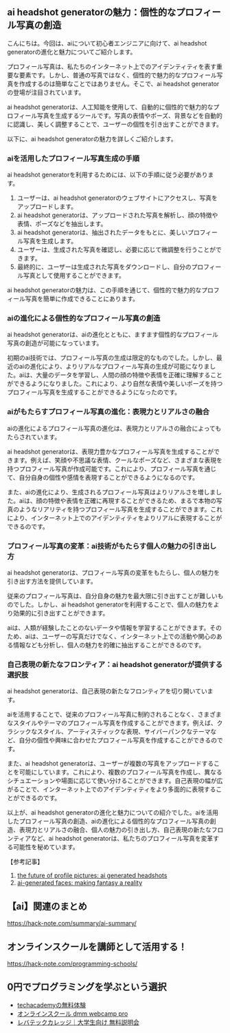 <!--
title:   【ai】未来のプロフィール写真：ai headshot generatorの進化と魅力
tags:    AI,Human,text
id:      d7e1f1a9ac68514c73c3
private: false
-->


## ai headshot generatorの魅力：個性的なプロフィール写真の創造

こんにちは。今回は、aiについて初心者エンジニアに向けて、ai headshot generatorの進化と魅力についてご紹介します。

プロフィール写真は、私たちのインターネット上でのアイデンティティを表す重要な要素です。しかし、普通の写真ではなく、個性的で魅力的なプロフィール写真を作成するのは簡単なことではありません。そこで、ai headshot generatorの登場が注目されています。

ai headshot generatorは、人工知能を使用して、自動的に個性的で魅力的なプロフィール写真を生成するツールです。写真の表情やポーズ、背景などを自動的に認識し、美しく調整することで、ユーザーの個性を引き出すことができます。

以下に、ai headshot generatorの魅力を詳しくご紹介します。

### aiを活用したプロフィール写真生成の手順

ai headshot generatorを利用するためには、以下の手順に従う必要があります。

1. ユーザーは、ai headshot generatorのウェブサイトにアクセスし、写真をアップロードします。
2. ai headshot generatorは、アップロードされた写真を解析し、顔の特徴や表情、ポーズなどを抽出します。
3. ai headshot generatorは、抽出されたデータをもとに、美しいプロフィール写真を生成します。
4. ユーザーは、生成された写真を確認し、必要に応じて微調整を行うことができます。
5. 最終的に、ユーザーは生成された写真をダウンロードし、自分のプロフィール写真として使用することができます。

ai headshot generatorの魅力は、この手順を通じて、個性的で魅力的なプロフィール写真を簡単に作成できることにあります。

### aiの進化による個性的なプロフィール写真の創造

ai headshot generatorは、aiの進化とともに、ますます個性的なプロフィール写真の創造が可能になっています。

初期のai技術では、プロフィール写真の生成は限定的なものでした。しかし、最近のaiの進化により、よりリアルなプロフィール写真の生成が可能になりました。aiは、大量のデータを学習し、人間の顔の特徴や表情を正確に理解することができるようになりました。これにより、より自然な表情や美しいポーズを持つプロフィール写真を生成することができるようになったのです。

### aiがもたらすプロフィール写真の進化：表現力とリアルさの融合

aiの進化によるプロフィール写真の進化は、表現力とリアルさの融合によってもたらされています。

ai headshot generatorは、表現力豊かなプロフィール写真を生成することができます。例えば、笑顔や不思議な表情、クールなポーズなど、さまざまな表現を持つプロフィール写真が作成可能です。これにより、プロフィール写真を通じて、自分自身の個性や感情を表現することができるようになるのです。

また、aiの進化により、生成されるプロフィール写真はよりリアルさを増しました。aiは、顔の特徴や表情を正確に再現することができるため、まるで本物の写真のようなリアリティを持つプロフィール写真を生成することができます。これにより、インターネット上でのアイデンティティをよりリアルに表現することができるのです。

### プロフィール写真の変革：ai技術がもたらす個人の魅力の引き出し方

ai headshot generatorは、プロフィール写真の変革をもたらし、個人の魅力を引き出す方法を提供しています。

従来のプロフィール写真は、自分自身の魅力を最大限に引き出すことが難しいものでした。しかし、ai headshot generatorを利用することで、個人の魅力をより効果的に引き出すことができます。

aiは、人類が経験したことのないデータや情報を学習することができます。そのため、aiは、ユーザーの写真だけでなく、インターネット上での活動や関心のある情報なども分析し、個人の魅力を的確に抽出することができるのです。

### 自己表現の新たなフロンティア：ai headshot generatorが提供する選択肢

ai headshot generatorは、自己表現の新たなフロンティアを切り開いています。

aiを活用することで、従来のプロフィール写真に制約されることなく、さまざまなスタイルやテーマのプロフィール写真を作成することができます。例えば、クラシックなスタイル、アーティスティックな表現、サイバーパンクなテーマなど、自分の個性や興味に合わせたプロフィール写真を作成することができるのです。

また、ai headshot generatorは、ユーザーが複数の写真をアップロードすることを可能にしています。これにより、複数のプロフィール写真を作成し、異なるシチュエーションや場面に応じて使い分けることができます。自己表現の幅が広がることで、インターネット上でのアイデンティティをより多面的に表現することができるのです。

以上が、ai headshot generatorの進化と魅力についての紹介でした。aiを活用したプロフィール写真の創造、aiの進化による個性的なプロフィール写真の創造、表現力とリアルさの融合、個人の魅力の引き出し方、自己表現の新たなフロンティアなど、ai headshot generatorは、私たちのプロフィール写真を変革する可能性を秘めています。

【参考記事】
1. [the future of profile pictures: ai generated headshots](https://towardsdatascience.com/the-future-of-profile-pictures-ai-generated-headshots-dfb2380ff3e6)
2. [ai-generated faces: making fantasy a reality](https://towardsdatascience.com/ai-generated-faces-making-fantasy-a-reality-50794c1bcdc4)



## 【ai】関連のまとめ
https://hack-note.com/summary/ai-summary/



## オンラインスクールを講師として活用する！
https://hack-note.com/programming-schools/



## 0円でプログラミングを学ぶという選択
- [techacademyの無料体験](//af.moshimo.com/af/c/click?a_id=2612475&amp;p_id=1555&amp;pc_id=2816&amp;pl_id=22706&amp;url=https%3a%2f%2ftechacademy.jp%2fhtmlcss-trial%3futm_source%3dmoshimo%26utm_medium%3daffiliate%26utm_campaign%3dtextad)
- [オンラインスクール dmm webcamp pro](//af.moshimo.com/af/c/click?a_id=2612482&amp;p_id=1363&amp;pc_id=2297&amp;pl_id=39999&amp;guid=on)
- [レバテックカレッジ｜大学生向け 無料説明会](//af.moshimo.com/af/c/click?a_id=4071793&p_id=3198&pc_id=7488&pl_id=41848)
